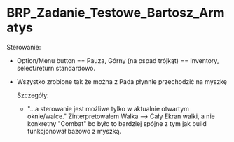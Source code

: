 # BRP_Zadanie_Testowe_Bartosz_Armatys
Sterowanie:
- Option/Menu button == Pauza, Górny (na pspad trójkąt) == Inventory, select/return standardowo.
- Wszystko zrobione tak że można z Pada płynnie przechodzić na myszkę

  Szczegóły:
  - "...a sterowanie jest możliwe tylko w aktualnie otwartym oknie/walce." Zinterpretowałem Walka --> Cały Ekran walki, a nie konkretny "Combat" bo było to bardziej spójne z tym jak build funkcjonował bazowo z myszką.
 
